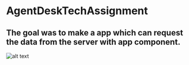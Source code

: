 # AgentDeskTechAssignment
## The goal was to make a app which can request the data from the server with app component.
![alt text](https://drive.google.com/open?id=1IJlM5kPE48BbW3gODhbE994oyfeEf0UW)
